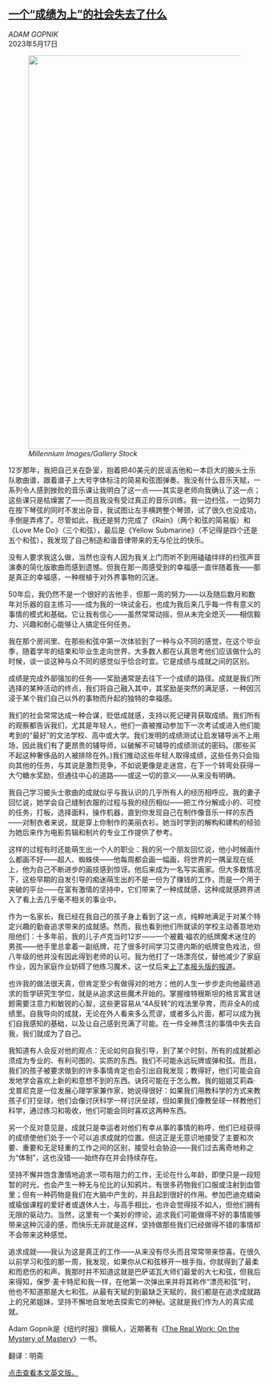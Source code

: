 <!--1684314421000-->
[一个“成绩为上”的社会失去了什么](https://cn.nytimes.com/opinion/20230517/youth-achievement-happiness/)
------

<address>ADAM GOPNIK</address><time pudate="2023-05-17 04:51:17" datetime="2023-05-17 04:51:17">2023年5月17日</time><figure><img src="https://images.weserv.nl/?url=static01.nyt.com/images/2023/05/15/opinion/15gopnik-lead/15gopnik-lead-master1050.jpg" width="1050" height="787"><figcaption> <cite>Millennium Images/Gallery Stock</cite></figcaption></figure><section><p>12岁那年，我把自己关在卧室，抱着把40美元的民谣吉他和一本巨大的披头士乐队歌曲谱，跟着谱子上大号字体标注的简易和弦图弹奏。我没有什么音乐天赋，一系列令人感到挫败的音乐课让我明白了这一点——其实是老师向我确认了这一点；这些课只是枯燥罢了——而且我没有受过真正的音乐训练。我一边扫弦，一边努力在按下琴弦的同时不发出杂音，我试图让左手横跨整个琴颈，试了很久也没成功，手倒是弄疼了。尽管如此，我还是努力完成了《Rain》（两个和弦的简易版）和《Love Me Do》（三个和弦），最后是《Yellow Submarine》（不记得是四个还是五个和弦），我发现了自己制造和谐音律带来的无与伦比的快乐。</p><p>没有人要求我这么做，当然也没有人因为我关上门而听不到用磕磕绊绊的扫弦声音演奏的简化版歌曲而感到遗憾。但我在那一周感受到的幸福感一直伴随着我——那是真正的幸福感，一种根植于对外界事物的沉迷。</p><p>50年后，我仍然不是一个很好的吉他手，但那一周的努力——以及随后数月和数年对乐器的自主练习——成为我的一块试金石，也成为我后来几乎每一件有意义的事情的模式和基础。它让我有信心——虽然常常动摇，但从未完全熄灭——相信毅力、兴趣和耐心能够让人搞定任何任务。</p><p>我在那个房间里、在那些和弦中第一次体验到了一种与众不同的感觉，在这个毕业季，随着学年的结束和毕业生走向世界，大多数人都在认真思考他们应该做什么的时候，谈一谈这种与众不同的感觉似乎恰合时宜。它是成绩与成就之间的区别。</p><p>成绩是完成外部强加的任务——奖励通常是去往下一个成绩的路径。成就是我们所选择的某种活动的终点，我们将自己融入其中，其奖励是突然的满足感，一种因沉浸于某个我们自己以外的事物而升起的独特的幸福感。</p><p>我们的社会常常达成一种合谋，贬低成就感，支持以死记硬背获取成绩。我们所有的观察都告诉我们，尤其是年轻人，他们一直被推动参加下一次考试或进入他们能考到的“最好”的文法学校、高中或大学。我们发明的成绩测试让启发辅导派不上用场，因此我们有了更昂贵的辅导师，以破解不可辅导的成绩测试的密码。(那些买不起这种奢侈品的人被排除在外。)我们推动这些年轻人取得成绩，这些任务只会指向其他的任务，与其说是激烈竞争，不如说更像是走迷宫，在下一个转弯处获得一大勺糖水奖励，但通往中心的道路——或这一切的意义——从来没有明确。</p><p>我自己学习披头士歌曲的成就似乎与我认识的几乎所有人的经历相呼应。我的妻子回忆说，她学会自己缝制衣服的过程与我的经历相似——把工作分解成小的、可控的任务，打板，选择面料，操作机器，直到你发现自己在制作像音乐一样的东西——对制衣者来说，就是穿上你制作的美丽衣衫。她当时学到的解构和建构的经验为她后来作为电影剪辑和制片的专业工作提供了参考。</p><p>这样的过程有时还能萌生出一个人的职业：我的另一个朋友回忆说，他小时候画什么都画不好——超人、蜘蛛侠——他每周都会画一幅画，将世界的一隅呈现在纸上，他为自己不断进步的画技感到惊讶。他后来成为一名写实画家。但大多数情况下，这些早期的自发引导的痴迷萌生出的不是一份为了赚钱的工作，而是一个用于突破的平台——在富有激情的坚持中，它们带来了一种成就感，这种成就感跨界进入了看上去几乎毫不相关的事业中。</p><p>作为一名家长，我已经在我自己的孩子身上看到了这一点，纯粹地满足于对某个特定兴趣的勤奋追求带来的成就感。然而，我也看到他们所就读的学校主动善意地劝阻他们：十多年前，我的儿子卢克当时12岁——一个被戴·福农的纸牌魔术迷住的男孩——他手里总拿着一副纸牌，花了很多时间学习艾德内斯的纸牌变色戏法，但八年级的他并没有因此得到老师的认可。我为他打了一场漂亮仗，替他减少了家庭作业，因为家庭作业妨碍了他练习魔术，这一仗后来<a href="https://www.nytimes.com/2011/10/24/education/24homework.html">上了本报头版的报道</a>。</p><p>也许我的做法很天真，但肯定至少有做得对的地方；他的人生一步步走向他最终追求的哲学研究生学位，就是从追求这些魔术开始的。掌握维特根斯坦的格言寓言谜题需要注意力和敏锐的心智，这些更容易从“4A反转”的戏法里孕育，而非全A的成绩里。自我导向的成就，无论在外人看来多么荒谬，或者多么片面，都可以成为我们自我感知的基础，以及让自己感到充满了可能。在一件全神贯注的事情中失去自我，我们就成为了自己。</p><p>我知道有人会反对他的观点：无论如何自我引导，到了某个时刻，所有的成就都必须成为专业的、有利可图的、实质的东西。我们不可能永远玩牌或弹和弦。而且，我们的孩子被要求做到的许多事情肯定也会引出自我发现；教得好，他们可能会自发地学会喜欢上新的和意想不到的东西。诀窍可能在于怎么教。我的姐姐艾莉森·戈普尼克是一位发展心理学家兼作家，她说得很好：如果我们用教科学的方式来教孩子们打垒球，他们会像讨厌科学一样讨厌垒球，但如果我们像教垒球一样教他们科学，通过练习和吸收，他们可能会同时喜欢这两种东西。</p><p>另一个反对意见是，成就只是幸运者对他们有幸从事的事情的称呼，他们已经获得的成绩使他们处于一个可以追求成就的位置。但这正是无意识地接受了主要和次要、重要和无足轻重的工作之间的区别，接受社会胁迫——我们过去离奇地称之为“体制”，这也没错——始终存在并会持续存在。</p><p>坚持不懈并饱含激情地追求一项有阻力的工作，无论在什么年龄，即使只是一段短暂的时光，也会产生一种无与伦比的认知鸦片。有很多药物我们口服或注射到血管里；但有一种药物是我们在大脑中产生的，并且起到很好的作用。参加巴迪克蜡染或瑜伽课程的爱好者或退休人士，与高手相比，也许会觉得技不如人，但他们拥有无限的驱动力。当然，这里有一个美妙的悖论，追求我们可能做得不好的事情能够带来这种沉浸的感，而快乐无非就是这样，坚持做那些我们已经做得不错的事情却不会带来这种感觉。</p><p>追求成就——我认为这是真正的工作——从来没有尽头而且常常带来惊喜。在很久以前学习和弦的那一周，我发现，如果你从C和弦移开一根手指，你就得到了最柔和而悲伤的和声。我那时并不知道这就是巴萨诺瓦大师们最爱的大七和弦，但我后来得知，保罗·麦卡特尼和我一样，在他第一次弹出来并将其称作“漂亮和弦”时，他也不知道那是大七和弦。从最有天赋的到最缺乏天赋的，我们都是在追求成就路上的兄弟姐妹，坚持不懈地自发地去探索它的神秘。这就是我们作为人的真实成就。</p></section><footer><p>Adam Gopnik是《纽约时报》撰稿人，近期著有《<a rel="nofollow" target="_blank" href="https://wwnorton.com/books/9781324090755">The Real Work: On the Mystery of Mastery</a>》一书。</p><p>翻译：明斋</p><p><a rel="nofollow" target="_blank" href="https://www.nytimes.com/2023/05/15/opinion/youth-achievement-happiness.html">点击查看本文英文版。</a></p></footer>

